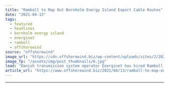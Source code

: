 ```yaml
---
title: "Ramboll to Map Out Bornholm Energy Island Export Cable Routes"
date: "2021-04-13"
tags: 
  - featured
  - headlines
  - bornholm energy island
  - energinet
  - ramboll
  - offshorewind
source: "offshorewind"
image_url: "https://cdn.offshorewind.biz/wp-content/uploads/sites/2/2021/04/13113002/Ramboll-to-Map-Out-Bornholm-Energy-Island-Export-Cable-Routes.jpg"
image_fp: "/assets/img/post_thumbnails/6.jpg"
lead: "Danish transmission system operator Energinet has hired Ramboll to map and recommend possible submerged"
article_url: "https://www.offshorewind.biz/2021/04/13/ramboll-to-map-out-bornholm-energy-island-export-cable-routes/"
---
```


---
